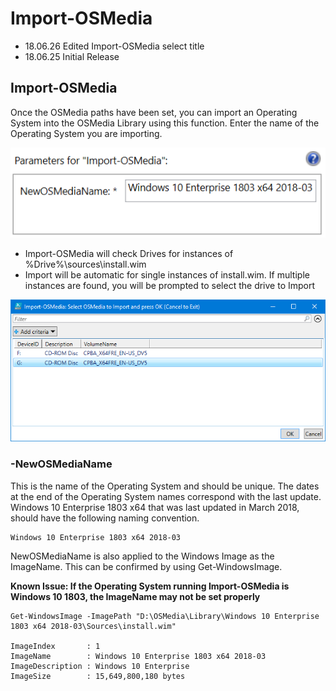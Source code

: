 # Import-OSMedia

* 18.06.26 Edited Import-OSMedia select title  
* 18.06.25 Initial Release

## Import-OSMedia

Once the OSMedia paths have been set, you can import an Operating System into the OSMedia Library using this function. Enter the name of the Operating System you are importing.

![](../../.gitbook/assets/2018-06-26_9-59-31.png)

* Import-OSMedia will check Drives for instances of %Drive%\sources\install.wim
* Import will be automatic for single instances of install.wim.  If multiple instances are found, you will be prompted to select the drive to Import

![](../../.gitbook/assets/2018-06-26_10-00-57.png)

### -NewOSMediaName

This is the name of the Operating System and should be unique. The dates at the end of the Operating System names correspond with the last update. Windows 10 Enterprise 1803 x64 that was last updated in March 2018, should have the following naming convention.

```text
Windows 10 Enterprise 1803 x64 2018-03
```

NewOSMediaName is also applied to the Windows Image as the ImageName. This can be confirmed by using Get-WindowsImage.

**Known Issue: If the Operating System running Import-OSMedia is Windows 10 1803, the ImageName may not be set properly**

```text
Get-WindowsImage -ImagePath "D:\OSMedia\Library\Windows 10 Enterprise 1803 x64 2018-03\Sources\install.wim"

ImageIndex       : 1
ImageName        : Windows 10 Enterprise 1803 x64 2018-03
ImageDescription : Windows 10 Enterprise
ImageSize        : 15,649,800,180 bytes
```


